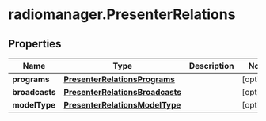 # radiomanager.PresenterRelations

## Properties

Name | Type | Description | Notes
------------ | ------------- | ------------- | -------------
**programs** | [**PresenterRelationsPrograms**](PresenterRelationsPrograms.md) |  | [optional] 
**broadcasts** | [**PresenterRelationsBroadcasts**](PresenterRelationsBroadcasts.md) |  | [optional] 
**modelType** | [**PresenterRelationsModelType**](PresenterRelationsModelType.md) |  | [optional] 


